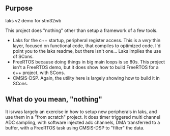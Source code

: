 ## Purpose
laks v2 demo for stm32wb

This project does "nothing" other than setup a framework of a few tools.

* Laks for the c++ startup, peripheral register access.
  This is a _very_ thin layer, focused on functional code, that compiles to optimized code.
  I'd point you to the laks readme, but there isn't one...
  Laks implies the use of SCons.
* FreeRTOS because doing things in big main loops is so 80s.
  This project isn't a FreeRTOS demo, but it does show how to build FreeRTOS for
  a c++ project, with SCons.
* CMSIS-DSP.
  Again, the utility here is largely showing how to build it in SCons.

## What do you mean, "nothing"
It is/was largely an exercise in how to setup new peripherals in laks, and use them in
a "from scratch" project.  It does timer triggered multi channel ADC sampling, with 
software injected adc channels, DMA transferred to a buffer, with a FreeRTOS task using
CMSIS-DSP to "filter" the data.
